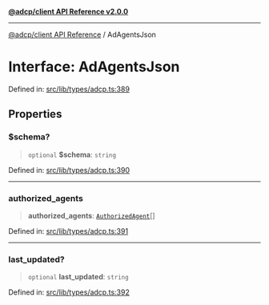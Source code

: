 [**@adcp/client API Reference v2.0.0**](../README.md)

***

[@adcp/client API Reference](../README.md) / AdAgentsJson

# Interface: AdAgentsJson

Defined in: [src/lib/types/adcp.ts:389](https://github.com/adcontextprotocol/adcp-client/blob/e8953d756e5ce5fafa76c5e8fa2f0316f0da0998/src/lib/types/adcp.ts#L389)

## Properties

### $schema?

> `optional` **$schema**: `string`

Defined in: [src/lib/types/adcp.ts:390](https://github.com/adcontextprotocol/adcp-client/blob/e8953d756e5ce5fafa76c5e8fa2f0316f0da0998/src/lib/types/adcp.ts#L390)

***

### authorized\_agents

> **authorized\_agents**: [`AuthorizedAgent`](AuthorizedAgent.md)[]

Defined in: [src/lib/types/adcp.ts:391](https://github.com/adcontextprotocol/adcp-client/blob/e8953d756e5ce5fafa76c5e8fa2f0316f0da0998/src/lib/types/adcp.ts#L391)

***

### last\_updated?

> `optional` **last\_updated**: `string`

Defined in: [src/lib/types/adcp.ts:392](https://github.com/adcontextprotocol/adcp-client/blob/e8953d756e5ce5fafa76c5e8fa2f0316f0da0998/src/lib/types/adcp.ts#L392)
